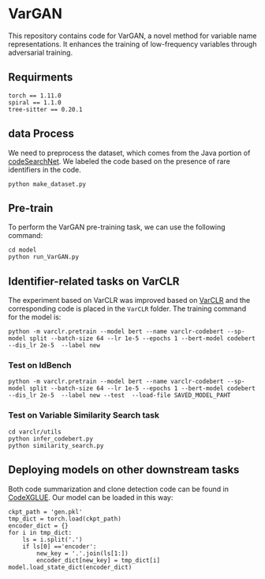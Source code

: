 # VarGAN
This repository contains code for VarGAN, a novel method for variable name representations. It enhances the training of low-frequency variables through
adversarial training. 

## Requirments
```
torch == 1.11.0
spiral == 1.1.0
tree-sitter == 0.20.1
```

## data Process
We need to preprocess the dataset, which comes from the Java portion of [codeSearchNet](https://github.com/github/CodeSearchNet/tree/master). We labeled the code based on the presence of rare identifiers in the code.
```
python make_dataset.py
```

## Pre-train
To perform the VarGAN pre-training task, we can use the following command:
```
cd model
python run_VarGAN.py
```

## Identifier-related tasks on VarCLR
The experiment based on VarCLR was improved based on [VarCLR](https://github.com/squaresLab/VarCLR) and the corresponding code is placed in the `VarCLR` folder. The training command for the model is:
```
python -m varclr.pretrain --model bert --name varclr-codebert --sp-model split --batch-size 64 --lr 1e-5 --epochs 1 --bert-model codebert --dis_lr 2e-5  --label new 
```

### Test on IdBench
```
python -m varclr.pretrain --model bert --name varclr-codebert --sp-model split --batch-size 64 --lr 1e-5 --epochs 1 --bert-model codebert --dis_lr 2e-5  --label new --test  --load-file SAVED_MODEL_PAHT
```
### Test on Variable Similarity Search task
```
cd varclr/utils
python infer_codebert.py
python similarity_search.py
```

## Deploying models on other downstream tasks

Both code summarization and clone detection code can be found in [CodeXGLUE](https://github.com/microsoft/CodeXGLUE/tree/main). Our model can be loaded in this way:

```
ckpt_path = 'gen.pkl'
tmp_dict = torch.load(ckpt_path)
encoder_dict = {}
for i in tmp_dict:
    ls = i.split('.')
    if ls[0] =='encoder':
        new_key = '.'.join(ls[1:])
        encoder_dict[new_key] = tmp_dict[i]
model.load_state_dict(encoder_dict)
```